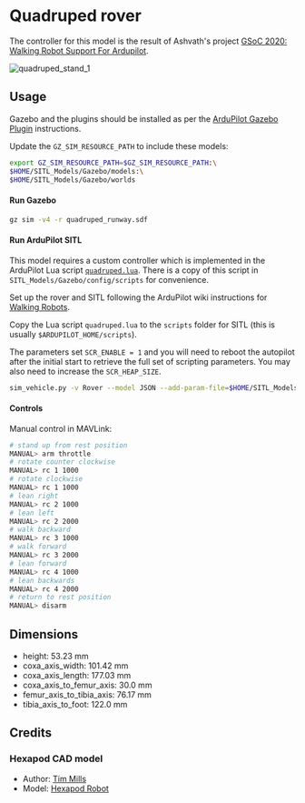 # Quadruped rover

The controller for this model is the result of Ashvath's project [GSoC 2020: Walking Robot Support For Ardupilot](https://discuss.ardupilot.org/t/gsoc-2020-walking-robot-support-for-ardupilot/57080).

![quadruped_stand_1](https://user-images.githubusercontent.com/24916364/144449710-5bab34b4-dabf-410f-b276-d290ddbb54b2.gif)

## Usage

Gazebo and the plugins should be installed as per the [ArduPilot Gazebo Plugin](https://github.com/ArduPilot/ardupilot_gazebo) instructions.

Update the `GZ_SIM_RESOURCE_PATH` to include these models:

```bash
export GZ_SIM_RESOURCE_PATH=$GZ_SIM_RESOURCE_PATH:\
$HOME/SITL_Models/Gazebo/models:\
$HOME/SITL_Models/Gazebo/worlds
```

#### Run Gazebo

```bash
gz sim -v4 -r quadruped_runway.sdf
```

#### Run ArduPilot SITL

This model requires a custom controller which is implemented in the ArduPilot Lua script [`quadruped.lua`](https://github.com/ArduPilot/ardupilot/blob/master/libraries/AP_Scripting/examples/quadruped.lua). There is a copy of this script in `SITL_Models/Gazebo/config/scripts` for convenience.

Set up the rover and SITL following the ArduPilot wiki instructions for [Walking Robots](https://ardupilot.org/rover/docs/walking-robots.html).

Copy the Lua script `quadruped.lua` to the `scripts` folder for SITL (this is usually `$ARDUPILOT_HOME/scripts`).

The parameters set `SCR_ENABLE = 1` and you will need to reboot the autopilot after the initial start to retrieve the full set of scripting parameters. You may also need to increase the `SCR_HEAP_SIZE`.

```bash
sim_vehicle.py -v Rover --model JSON --add-param-file=$HOME/SITL_Models/Gazebo/config/quadruped.param --console --map
```

#### Controls

Manual control in MAVLink:

```bash
# stand up from rest position
MANUAL> arm throttle
# rotate counter clockwise
MANUAL> rc 1 1000
# rotate clockwise
MANUAL> rc 1 1000
# lean right
MANUAL> rc 2 1000
# lean left
MANUAL> rc 2 2000
# walk backward
MANUAL> rc 3 1000
# walk forward
MANUAL> rc 3 2000
# lean forward
MANUAL> rc 4 1000
# lean backwards
MANUAL> rc 4 2000
# return to rest position
MANUAL> disarm
``` 

## Dimensions

- height: 53.23 mm
- coxa_axis_width: 101.42 mm
- coxa_axis_length: 177.03 mm
- coxa_axis_to_femur_axis: 30.0 mm
- femur_axis_to_tibia_axis: 76.17 mm
- tibia_axis_to_foot: 122.0 mm

## Credits

### Hexapod CAD model

- Author: [Tim Mills](https://grabcad.com/tim.mills-1)
- Model: [Hexapod Robot](https://grabcad.com/library/hexapod-robot-1)
